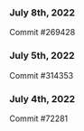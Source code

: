### July 8th, 2022

Commit #269428

### July 5th, 2022

Commit #314353


### July 4th, 2022

Commit #72281
